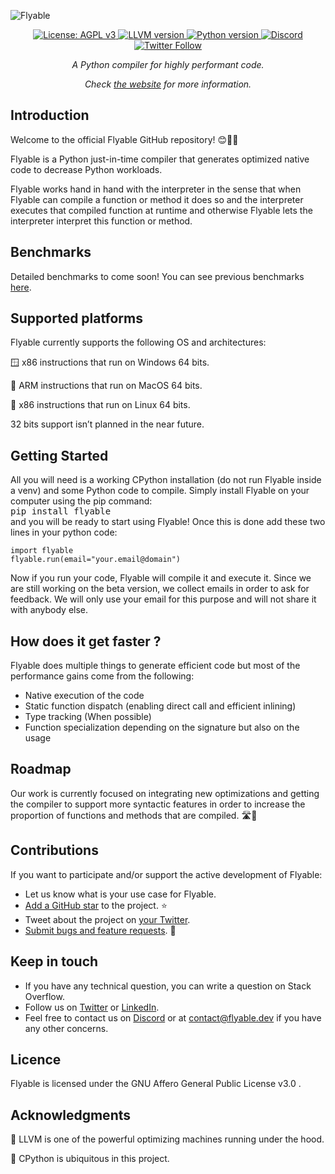 ![Flyable](https://www.flyabledev.com/images/logo_flyable.svg)

<p align="center">
    <!-- AGPL licence -->
    <a href="https://www.gnu.org/licenses/agpl-3.0">
        <img src="https://img.shields.io/badge/License-AGPL_v3-blue.svg" alt="License: AGPL v3">
    </a>
    <!-- LLVM version -->
    <a href="https://releases.llvm.org/">
        <img src="https://img.shields.io/badge/LLVM-v13-blue" alt="LLVM version">
    </a>
    <!-- Python version -->
    <a href="">
        <img src="https://img.shields.io/badge/python-3.11-blue" alt="Python version">
    </a>
    <!-- Discord -->
    <a href="https://discord.gg/tquHUe9Q89">
        <img src="https://img.shields.io/discord/907997505105559603" alt="Discord">
    </a>
    <!-- Twitter -->
    <a href="https://twitter.com/intent/follow?screen_name=FlyableDev">
        <img src="https://img.shields.io/twitter/url?label=Follow&style=social&url=https%3A%2F%2Ftwitter.com%2FFlyableDev" alt="Twitter Follow">
    </a>
</p>

<p align="center"><i>A Python compiler for highly performant code.</i></p>
<p align="center"><i>Check <a href="https://flyable.dev/">the website</a> for more information.</i></p>

## Introduction
Welcome to the official Flyable GitHub repository! 😊🎉🥳

Flyable is a Python just-in-time compiler that generates optimized native code to decrease Python workloads. 
<!--Based on benchmarks from [The Python Benchmark Suite](https://github.com/python/pyperformance), Flyable delivers on average a 2 times speedup without having to modify your code. -->

Flyable works hand in hand with the interpreter in the sense that when Flyable can compile a function 
or method it does so and the interpreter executes that compiled function at runtime and otherwise Flyable lets the interpreter 
interpret this function or method.

## Benchmarks
Detailed benchmarks to come soon! You can see previous benchmarks [here](https://www.flyabledev.com/benchmarks.html).

## Supported platforms
Flyable currently supports the following OS and architectures:

🪟 x86 instructions that run on Windows 64 bits.

🍎 ARM instructions that run on MacOS 64 bits. 

🐧 x86 instructions that run on Linux 64 bits.

32 bits support isn’t planned in the near future.

## Getting Started
All you will need is a working CPython installation (do not run Flyable inside a venv) and some Python code to compile. 
Simply install Flyable on your computer using the pip command: <br/> <kbd>pip install flyable</kbd> <br/>and you will be ready to start using Flyable! 
Once this is done add these two lines in your python code:
<pre><code>import flyable
flyable.run(email="your.email@domain")</code></pre>
Now if you run your code, Flyable will compile it and execute it. Since we are still working on the beta version, we collect emails in order to ask for feedback. We will only use your email for this purpose and will not share it with anybody else.
<!-- add link to use the plugins when it's available -->

## How does it get faster ?
Flyable does multiple things to generate efficient code but most of the performance gains come from the following:
- Native execution of the code
- Static function dispatch (enabling direct call and efficient inlining)
- Type tracking (When possible)
- Function specialization depending on the signature but also on the usage

## Roadmap
Our work is currently focused on integrating new optimizations and getting the compiler to support more syntactic features in order to increase the  proportion of functions and methods that are compiled. 🛣️🚗

<!--You can see a detailed roadmap [here](https://github.com/FlyableDev/Flyable/projects/1).-->

## Contributions

If you want to participate and/or support the active development of Flyable:

- Let us know what is your use case for Flyable.
- [Add a GitHub star](https://github.com/FlyableDev/Flyable/stargazers) to the project. ⭐
- Tweet about the project on [your Twitter](https://twitter.com/intent/tweet?text=%40FlyableDev%20makes%20a%20Python%20ahead-of-time%20compiler%20that%20uses%20LLVM%20to%20generate%20efficient%20native%20code.%20It%27s%20fully%20compatible%20with%20the%20Python%20syntax.%20Take%20a%20look%20at%20the%20GitHub%20repo%3A%20https%3A%2F%2Fbit.ly%2F35XN7Tc).
- [Submit bugs and feature requests](https://github.com/FlyableDev/Flyable/issues). 🐞

## Keep in touch
- If you have any technical question, you can write a question on Stack Overflow. 
- Follow us on [Twitter](https://twitter.com/intent/follow?screen_name=FlyableDev) or [LinkedIn](https://www.linkedin.com/company/flyable).
- Feel free to contact us on [Discord](https://discord.gg/tquHUe9Q89) or at contact@flyable.dev if you have any other concerns.

## Licence
Flyable is licensed under the GNU Affero General Public License v3.0 .

## Acknowledgments
🐉 LLVM is one of the powerful optimizing machines running under the hood.

🐍 CPython is ubiquitous in this project.